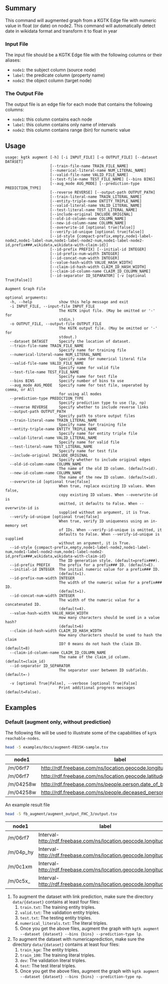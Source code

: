 ## Summary

This command will augmented graph from a KGTK Edge file with numeric value in float (or date) on node2. This command will automatically detect date in wikidata format and transform it to float in year

### Input File

The input file should be a KGTK Edge file with the following columns or their aliases:

- `node1`: the subject column (source node)
- `label`: the predicate column (property name)
- `node2`: the object column (target node)



### The Output File

The output file is an edge file for each mode that contains the following columns:

- `node1`: this column contains each node
- `label`: this column contains only name of intervals
- `node2`: this column contains range (bin) for numeric value


## Usage
```
usage: kgtk augment [-h] [-i INPUT_FILE] [-o OUTPUT_FILE] [--dataset DATASET]
                    [--train-file-name TRAIN_FILE_NAME]
                    [--numerical-literal-name NUM_LITERAL_NAME]
                    [--valid-file-name VALID_FILE_NAME]
                    [--test-file-name TEST_FILE_NAME] [--bins BINS]
                    [--aug_mode AUG_MODE] [--prediction-type PREDICTION_TYPE]
                    [--reverse REVERSE] [--output-path OUTPUT_PATH]
                    [--train-literal-name TRAIN_LITERAL_NAME]
                    [--entity-triple-name ENTITY_TRIPLE_NAME]
                    [--valid-literal-name VALID_LITERAL_NAME]
                    [--test-literal-name TEST_LITERAL_NAME]
                    [--include-original INCLUDE_ORIGINAL]
                    [--old-id-column-name COLUMN_NAME]
                    [--new-id-column-name COLUMN_NAME]
                    [--overwrite-id [optional true|false]]
                    [--verify-id-unique [optional true|false]]
                    [--id-style {compact-prefix,empty,node1-label-node2,node1-label-num,node1-label-node2-num,node1-label-node2-id,prefix###,wikidata,wikidata-with-claim-id}]
                    [--id-prefix PREFIX] [--initial-id INTEGER]
                    [--id-prefix-num-width INTEGER]
                    [--id-concat-num-width INTEGER]
                    [--value-hash-width VALUE_HASH_WIDTH]
                    [--claim-id-hash-width CLAIM_ID_HASH_WIDTH]
                    [--claim-id-column-name CLAIM_ID_COLUMN_NAME]
                    [--id-separator ID_SEPARATOR] [-v [optional True|False]]

Augment Graph File

optional arguments:
  -h, --help            show this help message and exit
  -i INPUT_FILE, --input-file INPUT_FILE
                        The KGTK input file. (May be omitted or '-' for
                        stdin.)
  -o OUTPUT_FILE, --output-file OUTPUT_FILE
                        The KGTK output file. (May be omitted or '-' for
                        stdout.)
  --dataset DATASET     Specify the location of dataset.
  --train-file-name TRAIN_FILE_NAME
                        Specify name for training file
  --numerical-literal-name NUM_LITERAL_NAME
                        Specify name for numerical literal file
  --valid-file-name VALID_FILE_NAME
                        Specify name for valid file
  --test-file-name TEST_FILE_NAME
                        Specify name for test file
  --bins BINS           Specify number of bins to use
  --aug_mode AUG_MODE   Specify name for test file, seperated by comma, or All
                        for using all modes
  --prediction-type PREDICTION_TYPE
                        Specify prediction type to use (lp, np)
  --reverse REVERSE     Specify whether to include reverse links
  --output-path OUTPUT_PATH
                        Specify path to store output files
  --train-literal-name TRAIN_LITERAL_NAME
                        Specify name for training file
  --entity-triple-name ENTITY_TRIPLE_NAME
                        Specify name for entity triple file
  --valid-literal-name VALID_LITERAL_NAME
                        Specify name for valid file
  --test-literal-name TEST_LITERAL_NAME
                        Specify name for test file
  --include-original INCLUDE_ORIGINAL
                        Specify whether to include original edges
  --old-id-column-name COLUMN_NAME
                        The name of the old ID column. (default=id).
  --new-id-column-name COLUMN_NAME
                        The name of the new ID column. (default=id).
  --overwrite-id [optional true|false]
                        When true, replace existing ID values. When false,
                        copy existing ID values. When --overwrite-id is
                        omitted, it defaults to False. When --overwrite-id is
                        supplied without an argument, it is True.
  --verify-id-unique [optional true|false]
                        When true, verify ID uniqueness using an in-memory set
                        of IDs. When --verify-id-unique is omitted, it
                        defaults to False. When --verify-id-unique is supplied
                        without an argument, it is True.
  --id-style {compact-prefix,empty,node1-label-node2,node1-label-num,node1-label-node2-num,node1-label-node2-id,prefix###,wikidata,wikidata-with-claim-id}
                        The ID generation style. (default=prefix###).
  --id-prefix PREFIX    The prefix for a prefix### ID. (default=E).
  --initial-id INTEGER  The initial numeric value for a prefix### ID.
                        (default=1).
  --id-prefix-num-width INTEGER
                        The width of the numeric value for a prefix### ID.
                        (default=1).
  --id-concat-num-width INTEGER
                        The width of the numeric value for a concatenated ID.
                        (default=4).
  --value-hash-width VALUE_HASH_WIDTH
                        How many characters should be used in a value hash?
                        (default=6)
  --claim-id-hash-width CLAIM_ID_HASH_WIDTH
                        How many characters should be used to hash the claim
                        ID? 0 means do not hash the claim ID. (default=8)
  --claim-id-column-name CLAIM_ID_COLUMN_NAME
                        The name of the claim_id column. (default=claim_id)
  --id-separator ID_SEPARATOR
                        The separator user between ID subfields. (default=-)

  -v [optional True|False], --verbose [optional True|False]
                        Print additional progress messages (default=False).
```

## Examples


### Default (augment only, without prediction)

The following file will be used to illustrate some of the capabilities of `kgtk reachable-nodes`.

```bash
head -5 examples/docs/augment-FB15K-sample.tsv
```

| node1 | label | node2 |
| -- | -- | -- | 
|/m/06rf7	|<http://rdf.freebase.com/ns/location.geocode.longitude>|	9.70404945|
|/m/06rf7	|<http://rdf.freebase.com/ns/location.geocode.latitude>|	54.20867775|
|/m/04258w|	<http://rdf.freebase.com/ns/people.person.date_of_birth>|	1912.66666667|
|/m/04258w|	<http://rdf.freebase.com/ns/people.deceased_person.date_of_death>|	1997.83333333|


An example result file

```bash
head -5 fb_augment/augment_output_FHC_3/output.tsv
```

|node1                                        |label|node2    |
|---------------------------------------------|-----|---------|
|/m/06rf7	|Interval-<http://rdf.freebase.com/ns/location.geocode.longitude>_0|	Interval-<http://rdf.freebase.com/ns/location.geocode.longitude>(-175.2_-108.99791662499999)|
|/m/04p_hy	|Interval-<http://rdf.freebase.com/ns/location.geocode.longitude>_0|	Interval-<http://rdf.freebase.com/ns/location.geocode.longitude>(-175.2_-108.99791662499999)|
|/m/0c1xm	|Interval-<http://rdf.freebase.com/ns/location.geocode.longitude>_0	|Interval-<http://rdf.freebase.com/ns/location.geocode.longitude>(-175.2_-108.99791662499999)|
|/m/0c5x_	|Interval-<http://rdf.freebase.com/ns/location.geocode.longitude>_0|	Interval-<http://rdf.freebase.com/ns/location.geocode.longitude>(-175.2_-108.99791662499999)|


1. To augment the dataset with link prediction, make sure the directory `data/{dataset}` contains at least four files:
      1. `train.txt`: The training entity triples.
      2. `valid.txt`: The validation entity triples.
      3. `test.txt`: The testing entity triples.
      4. `numerical_literals.txt`: The literal triples.
      5. Once you get the above files, augment the graph with `kgtk augment --dataset {dataset} --bins {bins} --prediction-type lp`.
2. To augment the dataset with numericaprediction, make sure the directory `data/{dataset}` contains at least four files:
      1. `train_kge`: The entity triples.
      2. `train_100`: The training literal triples.
      3. `dev`: The validation literal triples.
      4. `test`: The test literal triples.
      5. Once you get the above files, augment the graph with `kgtk augment --dataset {dataset} --bins {bins} --prediction-type np`.
